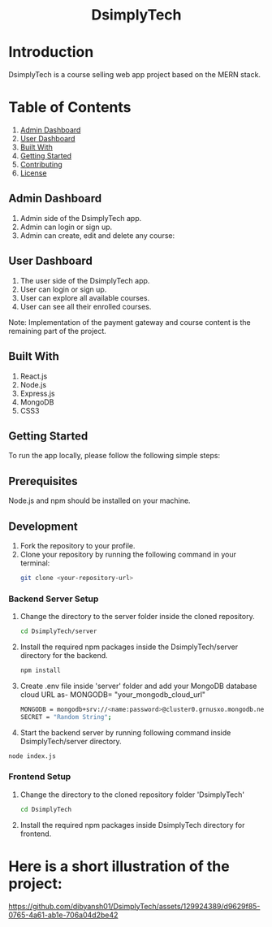 
<div align="center">
  <h1>DsimplyTech</h1>
</div>

# Introduction

<p>DsimplyTech is a course selling web app project based on the MERN stack.</p>


# Table of Contents

1. [Admin Dashboard](#admin-dashboard)
2. [User Dashboard](#user-dashboard)
3. [Built With](#built-with)
4. [Getting Started](#getting-started)
5. [Contributing](#contributing)
6. [License](#license)

## Admin Dashboard
1. Admin side of the DsimplyTech app.
2. Admin can login or sign up.
3. Admin can create, edit and delete any course:

## User Dashboard
1. The user side of the DsimplyTech app.
2. User can login or sign up.
3. User can explore all available courses.
4. User can see all their enrolled courses. 

Note: Implementation of the payment gateway and course content is the remaining part of the project.

## Built With 
1. React.js
2. Node.js
3. Express.js
4. MongoDB
5. CSS3

## Getting Started

To run the app locally, please follow the following simple steps:

## Prerequisites

Node.js and npm should be installed on your machine.

## Development

1. Fork the repository to your profile.
2. Clone your repository by running the following command in your terminal:
   ```sh
   git clone <your-repository-url>
   ```

### Backend Server Setup
1. Change the directory to the server folder inside the cloned repository.
   ```sh
   cd DsimplyTech/server
   ```
2. Install the required npm packages inside the DsimplyTech/server directory for the backend.
   ```sh
   npm install
   ```
3. Create .env file inside 'server' folder and add your MongoDB database cloud URL as- MONGODB= "your_mongodb_cloud_url"
   ```sh
   MONGODB = mongodb+srv://<name:password>@cluster0.grnusxo.mongodb.net
   SECRET = "Random String";
   ```
4.  Start the backend server by running following command inside DsimplyTech/server directory.
   ```sh
   node index.js
   ```
### Frontend Setup
1. Change the directory to the cloned repository folder 'DsimplyTech'
    ```sh
   cd DsimplyTech
   ```
2. Install the required npm packages inside DsimplyTech directory for frontend.







# 
# **Here is a short illustration of the project:**

https://github.com/dibyansh01/DsimplyTech/assets/129924389/d9629f85-0765-4a61-ab1e-706a04d2be42
